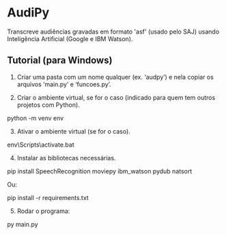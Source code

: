 # AudiPy

Transcreve audiências gravadas em formato 'asf' (usado pelo SAJ) usando Inteligência Artificial (Google e IBM Watson).

## Tutorial (para Windows)

1. Criar uma pasta com um nome qualquer (ex. ‘audpy’) e nela copiar os arquivos ‘main.py’ e ‘funcoes.py’.

2. Criar o ambiente virtual, se for o caso (indicado para quem tem outros projetos com Python).

python -m venv env

3. Ativar o ambiente virtual (se for o caso).

env\Scripts\activate.bat 

4. Instalar as bibliotecas necessárias.

pip install SpeechRecognition moviepy ibm_watson pydub natsort

  Ou:

pip install -r requirements.txt

5. Rodar o programa:

py main.py 

